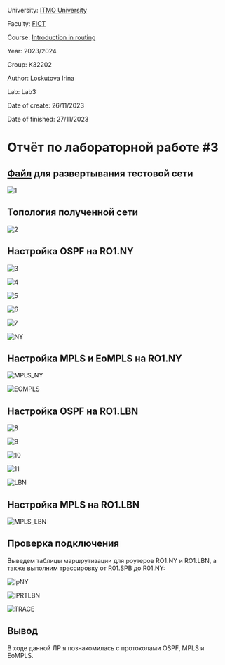 University: [ITMO University](https://itmo.ru/ru/)

Faculty: [FICT](https://fict.itmo.ru)

Course: [Introduction in routing](https://github.com/itmo-ict-faculty/introduction-in-routing)

Year: 2023/2024

Group: K32202

Author: Loskutova Irina

Lab: Lab3

Date of create: 26/11/2023

Date of finished: 27/11/2023

# Отчёт по лабораторной работе #3

## [Файл](https://github.com/sgsoul/2023_2024-introduction_in_routing-k33202-loskutova_i_v/blob/main/lab3/topo3.clab.yml) для развертывания тестовой сети

![1](https://github.com/sgsoul/2023_2024-introduction_in_routing-k33202-loskutova_i_v/assets/93263659/a3f92a51-dba2-43c3-8aba-2b8d59af5954)


## Топология полученной сети

![2](https://github.com/sgsoul/2023_2024-introduction_in_routing-k33202-loskutova_i_v/assets/93263659/cda37910-79b2-4c9f-8c9d-fa376981ec15)


## Настройка OSPF на RO1.NY

![3](https://github.com/sgsoul/2023_2024-introduction_in_routing-k33202-loskutova_i_v/assets/93263659/3a3f53f4-d088-41e1-9673-ccaa1a7e9a18)

![4](https://github.com/sgsoul/2023_2024-introduction_in_routing-k33202-loskutova_i_v/assets/93263659/df54409d-b202-4c34-bf01-6e13e2794c8d)

![5](https://github.com/sgsoul/2023_2024-introduction_in_routing-k33202-loskutova_i_v/assets/93263659/43d82192-0e51-4f9b-992c-ee429f485efa)

![6](https://github.com/sgsoul/2023_2024-introduction_in_routing-k33202-loskutova_i_v/assets/93263659/5fbcb7dd-f14a-48c0-8009-aa951855db85)

![7](https://github.com/sgsoul/2023_2024-introduction_in_routing-k33202-loskutova_i_v/assets/93263659/04524f63-8e06-4c80-a3dc-fe4b1442f9a3)

![NY](https://github.com/sgsoul/2023_2024-introduction_in_routing-k33202-loskutova_i_v/assets/93263659/4b555e5c-066b-42de-ae31-1289427c71c0)

## Настройка MPLS и EoMPLS на RO1.NY

![MPLS_NY](https://github.com/sgsoul/2023_2024-introduction_in_routing-k33202-loskutova_i_v/assets/93263659/8e6f0446-1957-4d59-a122-d72bd305b4b1)

![EOMPLS](https://github.com/sgsoul/2023_2024-introduction_in_routing-k33202-loskutova_i_v/assets/93263659/0fca0223-4255-41ce-8e64-d5eea9dc9311)

## Настройка OSPF на RO1.LBN

![8](https://github.com/sgsoul/2023_2024-introduction_in_routing-k33202-loskutova_i_v/assets/93263659/13e0a298-9e74-4143-9e8f-243e274911fd)

![9](https://github.com/sgsoul/2023_2024-introduction_in_routing-k33202-loskutova_i_v/assets/93263659/9a2852fd-a25b-4c16-9287-9b5f377c9b76)

![10](https://github.com/sgsoul/2023_2024-introduction_in_routing-k33202-loskutova_i_v/assets/93263659/2b724266-5e64-47a8-9b2c-dfe119691645)

![11](https://github.com/sgsoul/2023_2024-introduction_in_routing-k33202-loskutova_i_v/assets/93263659/fa20adb0-5edb-4b38-b11d-b4c6dfd83087)

![LBN](https://github.com/sgsoul/2023_2024-introduction_in_routing-k33202-loskutova_i_v/assets/93263659/c7686608-92e7-4172-977f-3aa6b4597711)

## Настройка MPLS на RO1.LBN

![MPLS_LBN](https://github.com/sgsoul/2023_2024-introduction_in_routing-k33202-loskutova_i_v/assets/93263659/b241452f-7732-4292-b14c-55989f756af2)

## Проверка подключения

Выведем таблицы маршрутизации для роутеров RO1.NY и RO1.LBN, а также выполним трассировку от R01.SPB до R01.NY:

![ipNY](https://github.com/sgsoul/2023_2024-introduction_in_routing-k33202-loskutova_i_v/assets/93263659/b5faa79b-13a1-4ebc-b7c3-ce1efc26598a)

![IPRTLBN](https://github.com/sgsoul/2023_2024-introduction_in_routing-k33202-loskutova_i_v/assets/93263659/21764353-f7e9-41cb-80a7-4cd60df86968)

![TRACE](https://github.com/sgsoul/2023_2024-introduction_in_routing-k33202-loskutova_i_v/assets/93263659/2e6d49a3-3f3e-4ca2-add1-27732f7f8504)


## Вывод

В ходе данной ЛР я познакомилась с протоколами OSPF, MPLS и EoMPLS.
